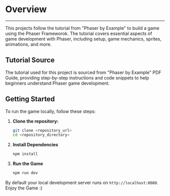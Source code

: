 # Overview
---
This projects follow the tutorial from "Phaser by Example" to build a game using the Phaser Frameworok. The tutorial covers essential aspects of game development with Phaser, including setup, game mechanics, sprites, animations, and more.

## Tutorial Source

The tutorial used for this project is sourced from "Phaser by Example" PDF Guide, providing step-by-step instructions and code snippets to help beginners understand Phaser game development.

## Getting Started

To run the game locally, follow these steps:

1. **Clone the repository:**
   ```bash
   git clone <repository_url>
   cd <repository_directory>
   ```
2. **Install Dependencies**
   ```bash
   npm install
   ```
3. **Run the Game**
   ```bash
   npm run dev
   ```
By default your local development server runs on `http://localhost:8080`.
Enjoy the Game :) 